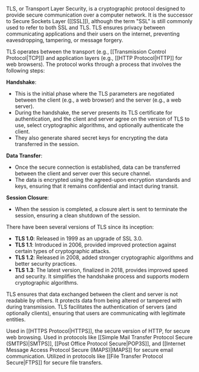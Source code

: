 TLS, or Transport Layer Security, is a cryptographic protocol designed to provide secure communication over a computer network. It is the successor to Secure Sockets Layer ([[SSL]]), although the term "SSL" is still commonly used to refer to both SSL and TLS. TLS ensures privacy between communicating applications and their users on the internet, preventing eavesdropping, tampering, or message forgery.

TLS operates between the transport (e.g., [[Transmission Control Protocol|TCP]]) and application layers (e.g., [[HTTP Protocol|HTTP]] for web browsers). The protocol works through a process that involves the following steps:

**Handshake**:

- This is the initial phase where the TLS parameters are negotiated between the client (e.g., a web browser) and the server (e.g., a web server).
- During the handshake, the server presents its TLS certificate for authentication, and the client and server agree on the version of TLS to use, select cryptographic algorithms, and optionally authenticate the client.
- They also generate shared secret keys for encrypting the data transferred in the session.

**Data Transfer**:

- Once the secure connection is established, data can be transferred between the client and server over this secure channel.
- The data is encrypted using the agreed-upon encryption standards and keys, ensuring that it remains confidential and intact during transit.

**Session Closure**:

- When the session is completed, a closure alert is sent to terminate the session, ensuring a clean shutdown of the session.

There have been several versions of TLS since its inception:

- **TLS 1.0**: Released in 1999 as an upgrade of SSL 3.0.
- **TLS 1.1**: Introduced in 2006, provided improved protection against certain types of cryptographic attacks.
- **TLS 1.2**: Released in 2008, added stronger cryptographic algorithms and better security practices.
- **TLS 1.3**: The latest version, finalized in 2018, provides improved speed and security. It simplifies the handshake process and supports modern cryptographic algorithms.

TLS ensures that data exchanged between the client and server is not readable by others. It protects data from being altered or tampered with during transmission. TLS facilitates the authentication of servers (and optionally clients), ensuring that users are communicating with legitimate entities.

Used in [[HTTPS Protocol|HTTPS]], the secure version of HTTP, for secure web browsing. Used in protocols like [[Simple Mail Transfer Protocol Secure (SMTPS)|SMTPS]], [[Post Office Protocol Secure|POP3S]], and [[Internet Message Access Protocol Secure (IMAPS)|IMAPS]] for secure email communication. Utilized in protocols like [[File Transfer Protocol Secure|FTPS]]  for secure file transfers.